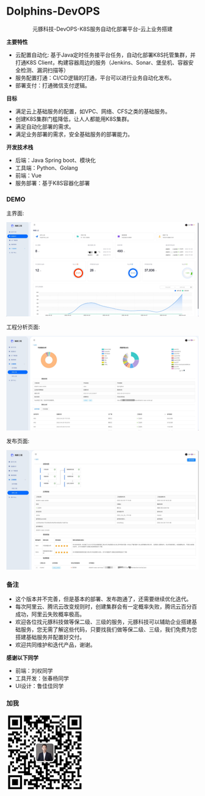 # Dolphins-DevOPS

<p align="center">
元豚科技-DevOPS-K8S服务自动化部署平台-云上业务搭建<br>
</p>


**主要特性**
- 云配置自动化: 基于Java定时任务接平台任务，自动化部署K8S托管集群，并打通K8S Client，构建容器周边的服务（Jenkins、Sonar、堡垒机、容器安全检测、漏洞扫描等）
- 服务配置打通：CI/CD逻辑的打通，平台可以进行业务自动化发布。
- 部署支付：打通微信支付逻辑。

**目标**
- 满足云上基础服务的配置，如VPC、网络、CFS之类的基础服务。
- 创建K8S集群门槛降低，让人人都能用K8S集群。
- 满足自动化部署的需求。
- 满足业务部署的需求，安全基础服务的部署能力。

**开发技术栈**
- 后端：Java Spring boot、模块化
- 工具端：Python、Golang
- 前端：Vue
- 服务部署：基于K8S容器化部署

### DEMO

主界面:

<img style="max-width:100%;" title="Run example" alt="Run example" src="/pic/1651228541055.jpg">

工程分析页面:

<img style="max-width:100%;" title="Run example" alt="Run example" src="/pic/1651228675842.jpg">

发布页面:

<img style="max-width:100%;" title="Run example" alt="Run example" src="/pic/1651228735417.jpg">

### 备注

- 这个版本并不完善，但是基本的部署、发布跑通了，还需要继续优化迭代。
- 每次阿里云、腾讯云改变规则时，创建集群会有一定概率失败，腾讯云百分百成功，阿里云失败概率极高。
- 欢迎各位找元豚科技做等保二级、三级的服务，元豚科技可以辅助企业搭建基础服务，您无需了解这些代码，只要找我们做等保二级、三级，我们免费为您搭建基础服务并配置好交付。
- 欢迎共同维护和迭代产品，谢谢。

**感谢以下同学**
- 前端：刘权同学
- 工具开发：张春杨同学
- UI设计：鲁佳佳同学

### 加我

<img style="width:200px" title="Run example" alt="Run example" src="/wechat.png">
